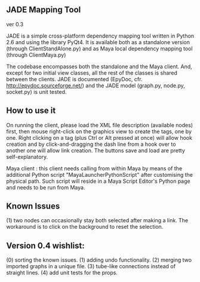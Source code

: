 ## JADE Mapping Tool
ver 0.3

JADE is a simple cross-platform dependency mapping tool written in Python 2.6 and using the library PyQt4.
It is available both as a standalone version (through ClientStandAlone.py) and as Maya local dependency mapping tool
(through ClientMaya.py)

The codebase encompasses both the standalone and the Maya client. And, except for two initial view classes, all the rest of the
classes is shared between the clients. JADE is documented (EpyDoc, cfr. http://epydoc.sourceforge.net/) and the JADE model (graph.py, node.py, socket.py) is unit tested.

## How to use it
On running the client, please load the XML file description (available nodes) first, then mouse right-click
on the graphics view to create the tags, one by one. Right clicking on a tag (plus Ctrl or Alt pressed at once)
will allow hook creation and by click-and-dragging the dash line from a hook over to another one will allow link creation.
The buttons save and load are pretty self-explanatory.

Maya client : this client needs calling from within Maya by means of the additional Python script "MayaLauncherPythonScript" after
customising the physical path. Such script will reside in a Maya Script Editor's Python page and needs to be run from Maya.




## Known Issues
(1) two nodes can occasionally stay both selected after making a link. The workaround is to click on the background
to reset the selection.


## Version 0.4 wishlist:
(0) sorting the known issues.
(1) adding undo functionality.
(2) merging two imported graphs in a unique file.
(3) tube-like connections instead of straight lines.
(4) add unit tests for the props.


